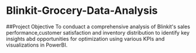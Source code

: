 # Blinkit-Grocery-Data-Analysis
##Project Objective
To conduact a comprehensive analysis of Blinkit's sales performance,customer satisfaction and inventory distribution to identify key insights abd opportunities for optimization using various KPIs and visualizations in PowerBI.
